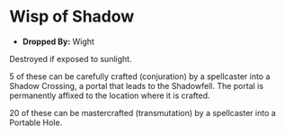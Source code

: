 
# Wisp of Shadow

* **Dropped By:** Wight

Destroyed if exposed to sunlight. 

5 of these can be carefully crafted (conjuration) by a spellcaster into a Shadow Crossing, a portal that leads to the Shadowfell. The portal is permanently affixed to the location where it is crafted. 

20 of these can be mastercrafted (transmutation) by a spellcaster into a Portable Hole. 
